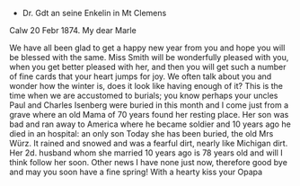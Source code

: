 + Dr. Gdt an seine Enkelin in Mt Clemens

 Calw 20 Febr 1874.
My dear Marle

We have all been glad to get a happy new year from you and hope you will be blessed with the same. Miss Smith will be wonderfully pleased with you, when you get better pleased with her, and then you will get such a number of fine cards that your heart jumps for joy. We often talk about you and wonder how the winter is, does it look like having enough of it? This is the time when we are accustomed to burials; you know perhaps your uncles Paul and Charles Isenberg were buried in this month and I come just from a grave where an old Mama of 70 years found her resting place. Her son was bad and ran away to America where he became soldier and 10 years ago he died in an hospital: an only son Today she has been buried, the old Mrs Würz. It rained and snowed and was a fearful dirt, nearly like Michigan dirt. Her 2d. husband whom she married 10 years ago is 78 years old and will I think follow her soon. Other news I have none just now, therefore good bye and may you soon have a fine spring! With a hearty kiss your  Opapa
